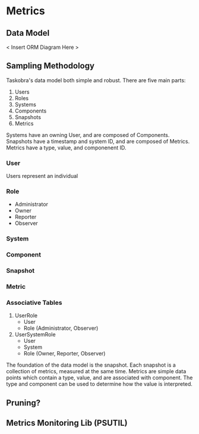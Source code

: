 # Metrics 

## Data Model 

< Insert ORM Diagram Here > 

## Sampling Methodology
Taskobra's data model both simple and robust.  There are five
main parts:
1. Users
1. Roles
1. Systems
1. Components
1. Snapshots
1. Metrics

Systems have an owning User, and are composed of Components.
Snapshots have a timestamp and system ID, and are composed of Metrics.
Metrics have a type, value, and componenent ID.

### User
Users represent an individual 

### Role
- Administrator
- Owner
- Reporter
- Observer

### System

### Component

### Snapshot

### Metric

### Associative Tables
1. UserRole
    - User
    - Role (Administrator, Observer)
1. UserSystemRole
    - User
    - System
    - Role (Owner, Reporter, Observer)

The foundation of the data model is the snapshot.  Each snapshot
is a collection of metrics, measured at the same time.  Metrics
are simple data points which contain a type, value, and are
associated with component.  The type and component can be used
to determine how the value is interpreted.

## Pruning?


## Metrics Monitoring Lib (PSUTIL) 

